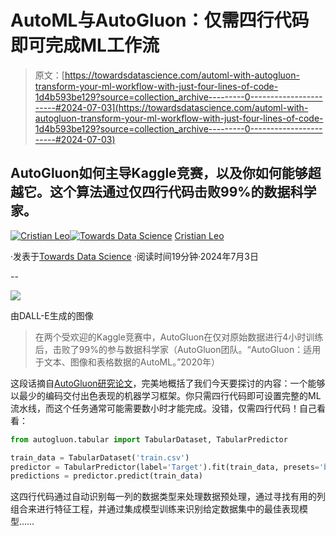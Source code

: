 # AutoML与AutoGluon：仅需四行代码即可完成ML工作流

> 原文：[https://towardsdatascience.com/automl-with-autogluon-transform-your-ml-workflow-with-just-four-lines-of-code-1d4b593be129?source=collection_archive---------0-----------------------#2024-07-03](https://towardsdatascience.com/automl-with-autogluon-transform-your-ml-workflow-with-just-four-lines-of-code-1d4b593be129?source=collection_archive---------0-----------------------#2024-07-03)

## AutoGluon如何主导Kaggle竞赛，以及你如何能够超越它。这个算法通过仅四行代码击败99%的数据科学家。

[](https://medium.com/@cristianleo120?source=post_page---byline--1d4b593be129--------------------------------)[![Cristian Leo](../Images/99074292e7dfda50cf50a790b8deda79.png)](https://medium.com/@cristianleo120?source=post_page---byline--1d4b593be129--------------------------------)[](https://towardsdatascience.com/?source=post_page---byline--1d4b593be129--------------------------------)[![Towards Data Science](../Images/a6ff2676ffcc0c7aad8aaf1d79379785.png)](https://towardsdatascience.com/?source=post_page---byline--1d4b593be129--------------------------------) [Cristian Leo](https://medium.com/@cristianleo120?source=post_page---byline--1d4b593be129--------------------------------)

·发表于[Towards Data Science](https://towardsdatascience.com/?source=post_page---byline--1d4b593be129--------------------------------) ·阅读时间19分钟·2024年7月3日

--

![](../Images/404314451922e8f34abe0b2c42dd920a.png)

由DALL-E生成的图像

> 在两个受欢迎的Kaggle竞赛中，AutoGluon在仅对原始数据进行4小时训练后，击败了99%的参与数据科学家（AutoGluon团队。“AutoGluon：适用于文本、图像和表格数据的AutoML。”2020年）

这段话摘自[AutoGluon研究论文](https://arxiv.org/abs/2003.06505)，完美地概括了我们今天要探讨的内容：一个能够以最少的编码交付出色表现的机器学习框架。你只需四行代码即可设置完整的ML流水线，而这个任务通常可能需要数小时才能完成。没错，仅需四行代码！自己看看：

```py
from autogluon.tabular import TabularDataset, TabularPredictor

train_data = TabularDataset('train.csv')
predictor = TabularPredictor(label='Target').fit(train_data, presets='best_quality')
predictions = predictor.predict(train_data)
```

这四行代码通过自动识别每一列的数据类型来处理数据预处理，通过寻找有用的列组合来进行特征工程，并通过集成模型训练来识别给定数据集中的最佳表现模型……
